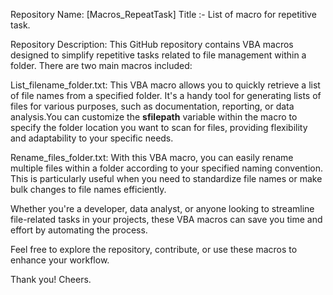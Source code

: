 Repository Name: [Macros_RepeatTask]
Title :- List of macro for repetitive task.

Repository Description: This GitHub repository contains VBA macros designed to simplify repetitive tasks related to file management within a folder. There are two main macros included:

List_filename_folder.txt: This VBA macro allows you to quickly retrieve a list of file names from a specified folder. It's a handy tool for generating lists of files for various purposes, such as documentation, reporting, or data analysis.You can customize the **sfilepath** variable within the macro to specify the folder location you want to scan for files, providing flexibility and adaptability to your specific needs.

Rename_files_folder.txt: With this VBA macro, you can easily rename multiple files within a folder according to your specified naming convention. This is particularly useful when you need to standardize file names or make bulk changes to file names efficiently.

Whether you're a developer, data analyst, or anyone looking to streamline file-related tasks in your projects, these VBA macros can save you time and effort by automating the process.

Feel free to explore the repository, contribute, or use these macros to enhance your workflow.

Thank you! Cheers.







